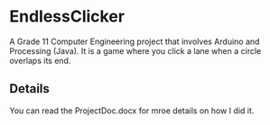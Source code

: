 # EndlessClicker
A Grade 11 Computer Engineering project that involves Arduino and Processing (Java). It is a game where you click a lane when a circle overlaps its end.

## Details
You can read the ProjectDoc.docx for mroe details on how I did it.

